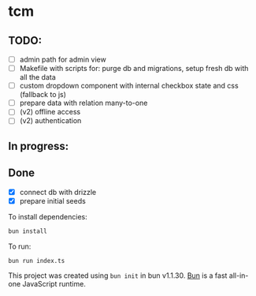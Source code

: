 # tcm

## TODO: 
- [ ] admin path for admin view
- [ ] Makefile with scripts for: purge db and migrations, setup fresh db with all the data
- [ ] custom dropdown component with internal checkbox state and css (fallback to js)
- [ ] prepare data with relation many-to-one
- [ ] (v2) offline access
- [ ] (v2) authentication 

## In progress: 

## Done
- [x] connect db with drizzle
- [x] prepare initial seeds

To install dependencies:

```bash
bun install
```

To run:

```bash
bun run index.ts
```

This project was created using `bun init` in bun v1.1.30. [Bun](https://bun.sh) is a fast all-in-one JavaScript runtime.
